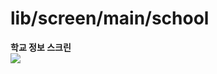 # lib/screen/main/school

<b>학교 정보 스크린</b>
<br />
<img src="https://github.com/team-ilpalsam/Flutter_DaelimMarket/blob/main/readme/main/school.gif">
